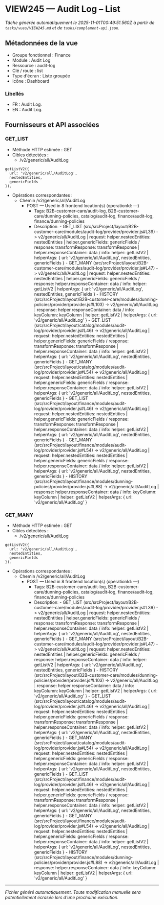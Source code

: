 # VIEW245 — Audit Log – List

_Tâche générée automatiquement le 2025-11-01T00:49:51.560Z à partir de `tasks/vues/VIEW245.md` et de `tasks/complement-api.json`._

## Métadonnées de la vue

- Groupe fonctionnel : Finance
- Module : Audit Log
- Ressource : audit-log
- Clé / route : list
- Type d'écran : Liste groupée
- Icône : Dashboard

### Libellés
- FR : Audit Log.
- EN : Audit Log.

## Fournisseurs et API associées

### GET_LIST

- Méthode HTTP estimée : GET
- Cibles détectées :
  - /v2/generic/all/AuditLog

```text
getListV2({
  url: 'v2/generic/all/AuditLog',
  nestedEntities,
  genericFields
}).
```

- Opérations correspondantes :
  - Chemin /v2/generic/all/AuditLog
    - POST — Used in 8 frontend location(s) (operationId: —)
      - Tags: B2B-customer-care/audit-log, B2B-customer-care/dunning-policies, catalog/audit-log, finance/audit-log, finance/dunning-policies
      - Description: - GET_LIST (src/srcProject/layout/B2B-customer-care/modules/audit-log/provider/provider.js#L39) -> v2/generic/all/AuditLog | request: helper.nestedEntities: nestedEntities | helper.genericFields: genericFields / response: transformResponse: transformResponse | helper.responseContainer: data / info: helper: getListV2 | helperArgs: { url: 'v2/generic/all/AuditLog', nestedEntities, genericFields } - GET_MANY (src/srcProject/layout/B2B-customer-care/modules/audit-log/provider/provider.js#L47) -> v2/generic/all/AuditLog | request: helper.nestedEntities: nestedEntities | helper.genericFields: genericFields / response: helper.responseContainer: data / info: helper: getListV2 | helperArgs: { url: 'v2/generic/all/AuditLog', nestedEntities, genericFields } - HISTORY (src/srcProject/layout/B2B-customer-care/modules/dunning-policies/provider/provider.js#L103) -> v2/generic/all/AuditLog | response: helper.responseContainer: data / info: keyColumn: keyColumn | helper: getListV2 | helperArgs: { url: 'v2/generic/all/AuditLog' } - GET_LIST (src/srcProject/layout/catalog/modules/audit-log/provider/provider.js#L46) -> v2/generic/all/AuditLog | request: helper.nestedEntities: nestedEntities | helper.genericFields: genericFields / response: transformResponse: transformResponse | helper.responseContainer: data / info: helper: getListV2 | helperArgs: { url: 'v2/generic/all/AuditLog', nestedEntities, genericFields } - GET_MANY (src/srcProject/layout/catalog/modules/audit-log/provider/provider.js#L54) -> v2/generic/all/AuditLog | request: helper.nestedEntities: nestedEntities | helper.genericFields: genericFields / response: helper.responseContainer: data / info: helper: getListV2 | helperArgs: { url: 'v2/generic/all/AuditLog', nestedEntities, genericFields } - GET_LIST (src/srcProject/layout/finance/modules/audit-log/provider/provider.js#L46) -> v2/generic/all/AuditLog | request: helper.nestedEntities: nestedEntities | helper.genericFields: genericFields / response: transformResponse: transformResponse | helper.responseContainer: data / info: helper: getListV2 | helperArgs: { url: 'v2/generic/all/AuditLog', nestedEntities, genericFields } - GET_MANY (src/srcProject/layout/finance/modules/audit-log/provider/provider.js#L54) -> v2/generic/all/AuditLog | request: helper.nestedEntities: nestedEntities | helper.genericFields: genericFields / response: helper.responseContainer: data / info: helper: getListV2 | helperArgs: { url: 'v2/generic/all/AuditLog', nestedEntities, genericFields } - HISTORY (src/srcProject/layout/finance/modules/dunning-policies/provider/provider.js#L88) -> v2/generic/all/AuditLog | response: helper.responseContainer: data / info: keyColumn: keyColumn | helper: getListV2 | helperArgs: { url: 'v2/generic/all/AuditLog' }

### GET_MANY

- Méthode HTTP estimée : GET
- Cibles détectées :
  - /v2/generic/all/AuditLog

```text
getListV2({
  url: 'v2/generic/all/AuditLog',
  nestedEntities,
  genericFields
}).
```

- Opérations correspondantes :
  - Chemin /v2/generic/all/AuditLog
    - POST — Used in 8 frontend location(s) (operationId: —)
      - Tags: B2B-customer-care/audit-log, B2B-customer-care/dunning-policies, catalog/audit-log, finance/audit-log, finance/dunning-policies
      - Description: - GET_LIST (src/srcProject/layout/B2B-customer-care/modules/audit-log/provider/provider.js#L39) -> v2/generic/all/AuditLog | request: helper.nestedEntities: nestedEntities | helper.genericFields: genericFields / response: transformResponse: transformResponse | helper.responseContainer: data / info: helper: getListV2 | helperArgs: { url: 'v2/generic/all/AuditLog', nestedEntities, genericFields } - GET_MANY (src/srcProject/layout/B2B-customer-care/modules/audit-log/provider/provider.js#L47) -> v2/generic/all/AuditLog | request: helper.nestedEntities: nestedEntities | helper.genericFields: genericFields / response: helper.responseContainer: data / info: helper: getListV2 | helperArgs: { url: 'v2/generic/all/AuditLog', nestedEntities, genericFields } - HISTORY (src/srcProject/layout/B2B-customer-care/modules/dunning-policies/provider/provider.js#L103) -> v2/generic/all/AuditLog | response: helper.responseContainer: data / info: keyColumn: keyColumn | helper: getListV2 | helperArgs: { url: 'v2/generic/all/AuditLog' } - GET_LIST (src/srcProject/layout/catalog/modules/audit-log/provider/provider.js#L46) -> v2/generic/all/AuditLog | request: helper.nestedEntities: nestedEntities | helper.genericFields: genericFields / response: transformResponse: transformResponse | helper.responseContainer: data / info: helper: getListV2 | helperArgs: { url: 'v2/generic/all/AuditLog', nestedEntities, genericFields } - GET_MANY (src/srcProject/layout/catalog/modules/audit-log/provider/provider.js#L54) -> v2/generic/all/AuditLog | request: helper.nestedEntities: nestedEntities | helper.genericFields: genericFields / response: helper.responseContainer: data / info: helper: getListV2 | helperArgs: { url: 'v2/generic/all/AuditLog', nestedEntities, genericFields } - GET_LIST (src/srcProject/layout/finance/modules/audit-log/provider/provider.js#L46) -> v2/generic/all/AuditLog | request: helper.nestedEntities: nestedEntities | helper.genericFields: genericFields / response: transformResponse: transformResponse | helper.responseContainer: data / info: helper: getListV2 | helperArgs: { url: 'v2/generic/all/AuditLog', nestedEntities, genericFields } - GET_MANY (src/srcProject/layout/finance/modules/audit-log/provider/provider.js#L54) -> v2/generic/all/AuditLog | request: helper.nestedEntities: nestedEntities | helper.genericFields: genericFields / response: helper.responseContainer: data / info: helper: getListV2 | helperArgs: { url: 'v2/generic/all/AuditLog', nestedEntities, genericFields } - HISTORY (src/srcProject/layout/finance/modules/dunning-policies/provider/provider.js#L88) -> v2/generic/all/AuditLog | response: helper.responseContainer: data / info: keyColumn: keyColumn | helper: getListV2 | helperArgs: { url: 'v2/generic/all/AuditLog' }

---

_Fichier généré automatiquement. Toute modification manuelle sera potentiellement écrasée lors d'une prochaine exécution._
